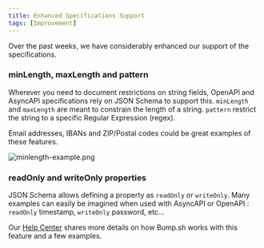 ```yaml
---
title: Enhanced Specifications Support
tags: [Improvement]
---
```


Over the past weeks, we have considerably enhanced our support of the specifications.

### minLength, maxLength and pattern

Wherever you need to document restrictions on string fields, OpenAPI and AsyncAPI specifications rely on JSON Schema to support this.
`minLength` and `maxLength`  are meant to constrain the length of a string.
`pattern`  restrict the string to a specific Regular Expression (regex).

Email addresses, IBANs and ZIP/Postal codes could be great examples of these features.


![minlength-example.png](/images/changelog/minlength-example.png)


### readOnly  and  writeOnly  properties

JSON Schema allows defining a property as `readOnly`  or  `writeOnly`.
Many examples can easily be imagined when used with AsyncAPI or OpenAPI : `readOnly`  timestamp, `writeOnly`  password, etc...

Our [Help Center](/help/specification-support/asyncapi-support/#readonly-and-writeonly-properties) shares more details on how Bump.sh works with this feature and a few examples.
